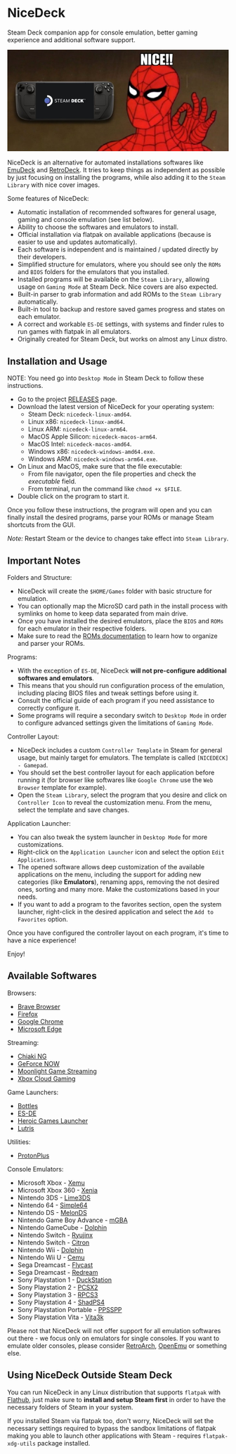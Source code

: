 # NiceDeck

Steam Deck companion app for console emulation, better gaming experience and additional software support.

![Nice!](./nice.jpg?raw=true)

NiceDeck is an alternative for automated installations softwares like [EmuDeck](https://github.com/dragoonDorise/EmuDeck) and [RetroDeck](https://github.com/XargonWan/RetroDECK). It tries to keep things as independent as possible by just focusing on installing the programs, while also adding it to the ``Steam Library`` with nice cover images. 

Some features of NiceDeck:

- Automatic installation of recommended softwares for general usage, gaming and console emulation (see list below).
- Ability to choose the softwares and emulators to install.
- Official installation via flatpak on available applications (because is easier to use and updates automatically).
- Each software is independent and is maintained / updated directly by their developers.
- Simplified structure for emulators, where you should see only the ``ROMs`` and ``BIOS`` folders for the emulators that you installed.
- Installed programs will be available on the ``Steam Library``, allowing usage on ``Gaming Mode`` at Steam Deck. Nice covers are also expected.
- Built-in parser to grab information and add ROMs to the ``Steam Library`` automatically.
- Built-in tool to backup and restore saved games progress and states on each emulator.
- A correct and workable ``ES-DE`` settings, with systems and finder rules to run games with flatpak in all emulators.
- Originally created for Steam Deck, but works on almost any Linux distro.

## Installation and Usage

NOTE: You need go into ``Desktop Mode`` in Steam Deck to follow these instructions.

- Go to the project [RELEASES](https://github.com/mateussouzaweb/nicedeck/releases) page.
- Download the latest version of NiceDeck for your operating system:
    - Steam Deck: ``nicedeck-linux-amd64``.
    - Linux x86: ``nicedeck-linux-amd64``.
    - Linux ARM: ``nicedeck-linux-arm64``.
    - MacOS Apple Silicon: ``nicedeck-macos-arm64``.
    - MacOS Intel: ``nicedeck-macos-amd64``.
    - Windows x86: ``nicedeck-windows-amd64.exe``.
    - Windows ARM: ``nicedeck-windows-arm64.exe``.
- On Linux and MacOS, make sure that the file executable: 
    - From file navigator, open the file properties and check the *executable* field.
    - From terminal, run the command  like ``chmod +x $FILE``.
- Double click on the program to start it.

Once you follow these instructions, the program will open and you can finally install the desired programs, parse your ROMs or manage Steam shortcuts from the GUI.

*Note:* Restart Steam or the device to changes take effect into ``Steam Library``.

## Important Notes

Folders and Structure:

- NiceDeck will create the ``$HOME/Games`` folder with basic structure for emulation.
- You can optionally map the MicroSD card path in the install process with symlinks on home to keep data separated from main drive.
- Once you have installed the desired emulators, place the ``BIOS`` and ``ROMs`` for each emulator in their respective folders.
- Make sure to read the [ROMs documentation](docs/ROMs.md) to learn how to organize and parser your ROMs.

Programs:

- With the exception of ``ES-DE``, NiceDeck **will not pre-configure additional softwares and emulators**.
- This means that you should run configuration process of the emulation, including placing BIOS files and tweak settings before using it. 
- Consult the official guide of each program if you need assistance to correctly configure it.
- Some programs will require a secondary switch to ``Desktop Mode`` in order to configure advanced settings given the limitations of ``Gaming Mode``. 

Controller Layout:

- NiceDeck includes a custom ``Controller Template`` in Steam for general usage, but mainly target for emulators. The template is called ``[NICEDECK] - Gamepad``.
- You should set the best controller layout for each application before running it (for browser like softwares like ``Google Chrome`` use the ``Web Browser`` template for example).
- Open the ``Steam Library``, select the program that you desire and click on ``Controller Icon`` to reveal the customization menu. From the menu, select the template and save changes.

Application Launcher:

- You can also tweak the system launcher in ``Desktop Mode`` for more customizations.
- Right-click on the ``Application Launcher`` icon and select the option ``Edit Applications``.
- The opened software allows deep customization of the available applications on the menu, including the support for adding new categories (like **Emulators**), renaming apps, removing the not desired ones, sorting and many more. Make the customizations based in your needs.
- If you want to add a program to the favorites section, open the system launcher, right-click in the desired application and select the ``Add to Favorites`` option.

Once you have configured the controller layout on each program, it's time to have a nice experience!

Enjoy!

## Available Softwares

Browsers:

- [Brave Browser](https://brave.com)
- [Firefox](https://www.mozilla.org/en-US/firefox)
- [Google Chrome](https://www.google.com/intl/en_us/chrome)
- [Microsoft Edge](https://www.microsoft.com/en-us/edge)

Streaming:

- [Chiaki NG](https://streetpea.github.io/chiaki-ng)
- [GeForce NOW](https://www.nvidia.com/geforce-now)
- [Moonlight Game Streaming](https://moonlight-stream.org)
- [Xbox Cloud Gaming](https://www.xbox.com/cloud-gaming)

Game Launchers:

- [Bottles](https://usebottles.com)
- [ES-DE](https://es-de.org)
- [Heroic Games Launcher](https://heroicgameslauncher.com)
- [Lutris](https://lutris.net)

Utilities:

- [ProtonPlus](https://github.com/Vysp3r/ProtonPlus)

Console Emulators:

- Microsoft Xbox - [Xemu](https://xemu.app)
- Microsoft Xbox 360 - [Xenia](https://xenia.jp)
- Nintendo 3DS - [Lime3DS](https://lime3ds.github.io)
- Nintendo 64 - [Simple64](https://simple64.github.io)
- Nintendo DS - [MelonDS](https://melonds.kuribo64.net)
- Nintendo Game Boy Advance - [mGBA](https://mgba.io)
- Nintendo GameCube - [Dolphin](https://dolphin-emu.org)
- Nintendo Switch - [Ryujinx](https://github.com/Ryubing/Ryujinx)
- Nintendo Switch - [Citron](https://citron-emu.org)
- Nintendo Wii - [Dolphin](https://dolphin-emu.org)
- Nintendo Wii U - [Cemu](https://cemu.info)
- Sega Dreamcast - [Flycast](https://github.com/flyinghead/flycast)
- Sega Dreamcast - [Redream](https://redream.io)
- Sony Playstation 1 - [DuckStation](https://www.duckstation.org)
- Sony Playstation 2 - [PCSX2](https://pcsx2.net)
- Sony Playstation 3 - [RPCS3](https://rpcs3.net)
- Sony Playstation 4 - [ShadPS4](https://shadps4.net)
- Sony Playstation Portable - [PPSSPP](https://www.ppsspp.org)
- Sony Playstation Vita - [Vita3k](https://vita3k.org)

Please not that NiceDeck will not offer support for all emulation softwares out there - we focus only on emulators for single consoles. If you want to emulate older consoles, please consider [RetroArch](https://www.retroarch.com), [OpenEmu](https://openemu.org/) or something else.

## Using NiceDeck Outside Steam Deck

You can run NiceDeck in any Linux distribution that supports ``flatpak`` with [Flathub](https://flathub.org), just make sure to **install and setup Steam first** in order to have the necessary folders of Steam in your system. 

If you installed Steam via flatpak too, don't worry, NiceDeck will set the necessary settings required to bypass the sandbox limitations of flatpak making you able to launch other applications with Steam - requires ``flatpak-xdg-utils`` package installed.
